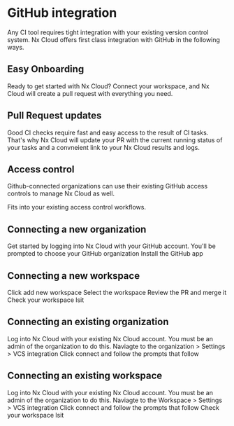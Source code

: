 # GitHub integration

Any CI tool requires tight integration with your existing version control system. Nx Cloud offers first class integration with GitHub in the following ways.

## Easy Onboarding

Ready to get started with Nx Cloud? Connect your workspace, and Nx Cloud will create a pull request with everything you need.

## Pull Request updates

Good CI checks require fast and easy access to the result of CI tasks. That's why Nx Cloud will update your PR with the current running status of your tasks and a convneient link to your Nx Cloud results and logs.

## Access control

Github-connected organizations can use their existing GitHub access controls to manage Nx Cloud as well.

Fits into your existing access control workflows.

## Connecting a new organization

Get started by logging into Nx Cloud with your GitHub account.
You'll be prompted to choose your GitHub organization
Install the GitHub app

## Connecting a new workspace

Click add new workspace
Select the workspace
Review the PR and merge it
Check your workspace lsit

## Connecting an existing organization

Log into Nx Cloud with your existing Nx Cloud account.
You must be an admin of the organization to do this.
Naviagte to the organization > Settings > VCS integration
Click connect and follow the prompts that follow

## Connecting an existing workspace

Log into Nx Cloud with your existing Nx Cloud account.
You must be an admin of the organization to do this.
Naviagte to the Workspace > Settings > VCS integration
Click connect and follow the prompts that follow
Check your workspace lsit
